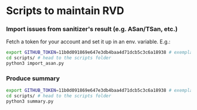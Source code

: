 # Scripts to maintain RVD

### Import issues from sanitizer's result (e.g. ASan/TSan, etc.)

Fetch a token for your account and set it up in an env. variable. E.g.:
```bash
export GITHUB_TOKEN=11b0d091869e647e3db4baa4d71dcb5c3c6a18938 # exemplary token, don't expect it to work, generate your own
cd scripts/ # head to the scripts folder
python3 import_asan.py
```

### Produce summary
```bash
export GITHUB_TOKEN=11b0d091869e647e3db4baa4d71dcb5c3c6a18938 # exemplary token, don't expect it to work, generate your own
cd scripts/ # head to the scripts folder
python3 summary.py
```
